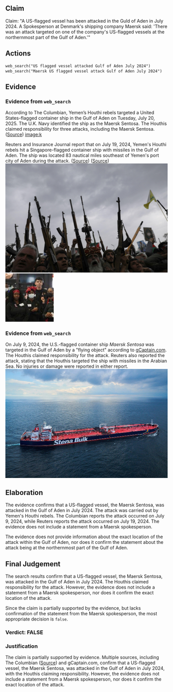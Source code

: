 ## Claim
Claim: "A US-flagged vessel has been attacked in the Guld of Aden in July 2024. A Spokesperson at Denmark's shipping company Maersk said: 'There was an attack targeted on one of the company's US-flagged vessels at the northernmost part of the Gulf of Aden.'"

## Actions
```
web_search("US flagged vessel attacked Gulf of Aden July 2024")
web_search("Maersk US flagged vessel attack Gulf of Aden July 2024")
```

## Evidence
### Evidence from `web_search`
According to The Columbian, Yemen’s Houthi rebels targeted a United States-flagged container ship in the Gulf of Aden on Tuesday, July 20, 2025. The U.K. Navy identified the ship as the Maersk Sentosa. The Houthis claimed responsibility for three attacks, including the Maersk Sentosa. ([Source](https://www.columbian.com/news/2024/jul/10/yemens-houthi-rebels-target-a-us-flagged-container-ship-in-the-gulf-of-aden/)) <image:k>

Reuters and Insurance Journal report that on July 19, 2024, Yemen's Houthi rebels hit a Singapore-flagged container ship with missiles in the Gulf of Aden. The ship was located 83 nautical miles southeast of Yemen's port city of Aden during the attack. ([Source](https://www.reuters.com/world/middle-east/vessel-hit-by-projectiles-southeast-yemens-aden-ukmto-says-2024-07-19/)) ([Source](https://www.insurancejournal.com/news/international/2024/07/19/784747.htm)) ![image 953](media/2025-07-20_10-04-1753005862-312806.jpg) ![image 959](media/2025-07-20_10-04-1753005871-659530.jpg)


### Evidence from `web_search`
On July 9, 2024, the U.S.-flagged container ship _Maersk Sentosa_ was targeted in the Gulf of Aden by a "flying object" according to [gCaptain.com](https://gcaptain.com/u-s-flagged-containership-targeted-by-flying-object-in-gulf-of-aden/). The Houthis claimed responsibility for the attack. Reuters also reported the attack, stating that the Houthis targeted the ship with missiles in the Arabian Sea. No injuries or damage were reported in either report. ![image 961](media/2025-07-20_10-05-1753005922-305920.jpg)


## Elaboration
The evidence confirms that a US-flagged vessel, the Maersk Sentosa, was attacked in the Gulf of Aden in July 2024. The attack was carried out by Yemen's Houthi rebels. The Columbian reports the attack occurred on July 9, 2024, while Reuters reports the attack occurred on July 19, 2024. The evidence does not include a statement from a Maersk spokesperson.

The evidence does not provide information about the exact location of the attack within the Gulf of Aden, nor does it confirm the statement about the attack being at the northernmost part of the Gulf of Aden.


## Final Judgement
The search results confirm that a US-flagged vessel, the Maersk Sentosa, was attacked in the Gulf of Aden in July 2024. The Houthis claimed responsibility for the attack. However, the evidence does not include a statement from a Maersk spokesperson, nor does it confirm the exact location of the attack.

Since the claim is partially supported by the evidence, but lacks confirmation of the statement from the Maersk spokesperson, the most appropriate decision is `false`.

### Verdict: FALSE

### Justification
The claim is partially supported by evidence. Multiple sources, including The Columbian ([Source](https://www.columbian.com/news/2024/jul/10/yemens-houthi-rebels-target-a-us-flagged-container-ship-in-the-gulf-of-aden/)) and gCaptain.com, confirm that a US-flagged vessel, the Maersk Sentosa, was attacked in the Gulf of Aden in July 2024, with the Houthis claiming responsibility. However, the evidence does not include a statement from a Maersk spokesperson, nor does it confirm the exact location of the attack.

